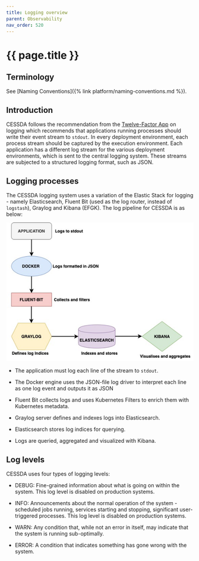 ```yaml
---
title: Logging overview
parent: Observability
nav_order: 520
---
```


# {{ page.title }}

## Terminology

See [Naming Conventions]({% link platform/naming-conventions.md %}).

## Introduction

CESSDA follows the recommendation from the [Twelve-Factor App](https://12factor.net/)
on logging which recommends that applications running processes should write their event stream to `stdout`.
In every deployment environment, each process stream should be captured by the execution environment.
Each application has a different log stream for the various deployment environments, which is sent to the
central logging system. These streams are subjected to a structured logging format, such as JSON.

## Logging processes

The CESSDA logging system uses a variation of the Elastic Stack for logging - namely Elasticsearch,
Fluent Bit (used as the log router, instead of `logstash`), Graylog and Kibana (EFGK).
The log pipeline for CESSDA is as below:

![Logging_pipeline.jpg](../images/Logging_pipeline.jpg)

- The application must log each line of the stream to `stdout`.

- The Docker engine uses the JSON-file log driver to interpret each line as one log event and outputs it as JSON

- Fluent Bit collects logs and uses Kubernetes Filters to enrich them with Kubernetes metadata.

- Graylog server defines and indexes logs into Elasticsearch.

- Elasticsearch stores log indices for querying.

- Logs are queried, aggregated and visualized with Kibana.

## Log levels

CESSDA uses four types of logging levels:

- DEBUG: Fine-grained information about what is going on within the system.
  This log level is disabled on production systems.

- INFO: Announcements about the normal operation of the system - scheduled jobs running,
  services starting and stopping, significant user-triggered processes.
  This log level is disabled on production systems.

- WARN: Any condition that, while not an error in itself, may indicate that the system is running sub-optimally.

- ERROR: A condition that indicates something has gone wrong with the system.
